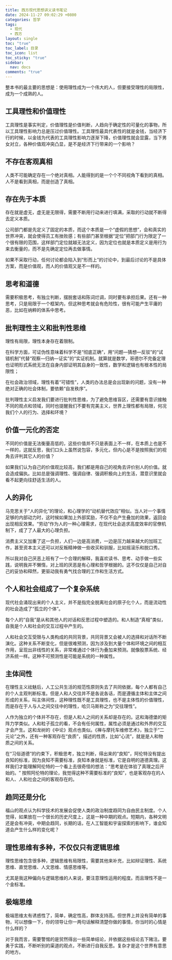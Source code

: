 ```yaml
---
title: 西方现代思想讲义读书笔记
date: 2024-11-27 09:02:29 +0800
categories: 哲学
tags:
  - 现代
  - 西方
layout: single
toc: "true"
toc_label: 目录
toc_icon: list
toc_sticky: "true"
sidebar:
  nav: docs
comments: "true"
---
```

整本书的最主要的思想是：使用理性成为一个伟大的人，但要接受理性的局限性，成为一个成熟的人。

## 工具理性和价值理性

工具理性是事实判定，价值理性是价值判断，人趋向于确定性的可量化的事物，所以工具理性影响力总是压过价值理性。工具理性最具代表性的就是金钱，当经济下行的时候，以金钱为代表的工具理性影响力逐渐下降，价值理性就会显露，当下男女对立，各种价值观冲突凸显，是不是经济下行带来的一个影响？

## 不存在客观真相

人类不可能确定存在一个绝对真相。人能得到的是一个个不同视角下看到的真相。人不是看到真相，而是创造了真相。

## 存在先于本质

存在就是虚无，虚无是无限得，需要不断用行动来进行填满，采取的行动就不断得去定义本质。

公司部门都是先定义了固定的本质，而这个本质是一个“虚假的思想”，会和真实的世界冲突，就会使得员工有挫败感；有些部门甚至根据“定位”把部门行为限定了一个很有限的范围，这样部门定位就越无法定义，因为定位也就是本质定义是用行为来去衡量的，而不是先确定定位再去做事情。

如果不采取行动，任何讨论都会陷入到“形而上”的讨论中，到最后讨论的不是具体方案，而是价值观，而人的价值观又是不一样的。

## 思考和道德

需要积极思考，有独立判断，摆脱套话和陈词烂调，同时要有承担后果。还有一种思考，只是局限于一个框架内，但这种思考就会有危险性，很有可能产生平庸的恶，比如在纳粹的体系中思考。

## 批判理性主义和批判性思维

理性有局限，理性本身存在着限制。

在科学方面，可证伪性意味着科学不是“彻底正确”，用“问题—猜想—反驳”的“试错机制”代替“观察—归纳—证实”的“实证机制。就算就是数学，哥德尔不完备定理也证明形式系统无法在自身内部证明其自身的一致性，数学和逻辑也有根本性的局限性；

在社会政治领域，理性有着“可错性”，人类的办法总是会出现新的问题，没有一种绝对正确的社会体制，要依赖“自发秩序”。

批判理性主义启发我们要进行批判性思维，为了避免思维盲区，还需要有意识接触不同的观点和领域，同时也提醒我们不要有完美主义，世界上理性都有局限，何况我们个人的行为、选择和环境？

## 价值一元化的否定

不同的价值是无法衡量高低的，这些价值并不只是表面上不一样，在本质上也是不一样的，这就反思，我们口头上虽然说包容，多元化，但内心是不是按照我们的视角去评判其它人的价值？

如果我们认为自己的价值观比较高，我们都是用自己的视角去评价别人的价值。就会造成偏执。比如总是强调理性、强调自律、强调积极向上的生活，潜意识里就会看不起更向往舒适生活的人。

## 人的异化

马克思关于“人的异化”的理论，和心理学的“动机替代效应”相似。当人对一个事情足够的内部动力时，这时候如果加上外部奖励，不仅不会产生叠加的效果，返回会出现相反效果。“劳动”作为人的一种心理需求，在现代社会追求高度效率的官僚机制下，成了了人最大的心理负担。

消费主义又加重了这一负担，人们一边是高消费，一边是压力越来越大的加班工作，甚至资本主义还可以对反叛精神做一些收买和驯服，比如摇滚乐和脱口秀。

所以我对自己厌恶上班有了一个合理的解释，我喜欢读书、思考、动手做一些实践，说明我并不懒惰，对上班的厌恶是有心理和哲学根据的。这不仅仅是自己对自己的妥协和释然，更驱动我有勇气找合理的工作和生活方式。

## 个人和社会组成了一个复杂系统

现代社会涌现出来的个人主义，并不是指完全脱离社会的原子化个人，而是流动性的社会造成了“孤立的个体”。

每个人的“自我”是从和其他人的对话和反思过程中塑造的。和人制造“真相”类似，自我是个人和社会的交互过程中产生的。

人和社会交互受限与人类构成的共同背景，共同背景又会被人的选择和对话所不断演化。这种关系不断变化，但是很难预测，因为涉及到大量个体和环境之间的相互作用，呈现出非线性的关系，非常难通过个体行为叠加来预测。就像股票系统、经济系统一样。这种不可预测性是可能是系统的一种属性。

## 主体间性

在理性主义祛魅后，人工公共生活的规范性原则失去了共同依据，每个人都有自己的个人主观判断标准。但是人和人交往并不是各说各话，而是遵循主体和主体之间形成的关系，叫主体间性，这种理性既不是工具理性，也不是主体性的价值理性，而是存在于人与人之间交往中的理性，哈贝马斯称之为“交往理性”​。

人作为独立的个体并不存在，但是人和人之间的关系却是存在的。这和海德堡的矩阵力学类似。人和粒子孤立的看，不会有任何属性，属性必须是通过和外界的交互才会产生。这和龙树的《中论》观点也类似。《禅与摩托车维修艺术》，独立于“二元论”之外，还有一种客观存在“良质”，描述的性质，比如“心流”，就是是人和物质之间的关系。

在“习俗道德”的约束下，积极思考，独立判断，得出来的“良知”，阿伦特没有提出良知的标准，因为良知不需要标准，良知本身就是标准，它是自明的道德真理。这样我们才能理解阿伦特的一个看上去很奇怪的想法：​“思考是在体验了真理之后开始的。​”  按照阿伦特的理论，我觉得这种不需要标准的“良知”，也是客观存在的人和人、人和社会之间的客观存在的。

## 趋同还是分化

福山的观点认为科学技术的发展会促使人类的政治制度趋同为自由民主制度。个人觉得，如果放在一个很长的历史尺度上，这是一种中期的观点。短期内，各种文明还是会有冲突，中期会趋同，长期的话，在人工智能和宇宙探索的影响下，谁会知道会产生什么样的变化呢？


## 理性思维有多种，不仅仅只有逻辑思维

理性思维包含很多种，逻辑思维有局限性，需要其他来补充，比如辩证理性、系统思维、直觉思维、人文思维、情感思维等。

尤其是我这种偏向与逻辑思维的人来说，要注意理性运用的程度。而且理性不是一个金标准。

## 极端思维

极端思维太有诱惑性了，简单，确定性高，群体支持高。但世界上并没有简单的事物，可以想像一下，你的领导让你一两句话解释清楚你做的事情，你当时的心情是什么样的？

对于我而言，需要警惕的是贸然得出一些简单结论，并依据这些结论去下赌注。要勇于实践，不断听别的渠道的观点，不断进行自我反思。复杂才是这个世界有意思的地方。











